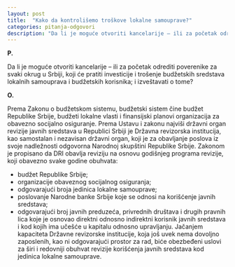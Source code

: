 ```yaml
---
layout: post
title:  "Kako da kontrolišemo troškove lokalne samouprave?"
categories: pitanja-odgovori
description: "Da li je moguće otvoriti kancelarije – ili za početak odrediti poverenike za svaki okrug u Srbiji, koji će pratiti investicije i trošenje budžetskih sredstava lokalnih samouprava i budžetskih korisnika; i izveštavati o tome?"
---
```


**P.**

Da li je moguće otvoriti kancelarije – ili za početak odrediti poverenike za svaki okrug u Srbiji, koji će pratiti investicije i trošenje budžetskih sredstava lokalnih samouprava i budžetskih korisnika; i izveštavati o tome?


**O.**

Prema Zakonu o budžetskom sistemu, budžetski sistem čine budžet Republike Srbije, budžeti lokalne vlasti i finansijski planovi organizacija za obavezno socijalno osiguranje.
Prema Ustavu i zakonu najviši državni organ revizije javnih sredstava u Republici
Srbiji je Državna revizorska institucija, kao samostalan i nezavisan državni organ, koji je
za obavljanje poslova iz svoje nadležnosti odgovorna Narodnoj skupštini Republike Srbije.
Zakonom je propisano da DRI obavlja reviziju na osnovu godišnjeg programa revizije, koji
obavezno svake godine obuhvata:
- budžet Republike Srbije;
- organizacije obaveznog socijalnog osiguranja;
- odgovarajući broja jedinica lokalne samouprave;
- poslovanje Narodne banke Srbije koje se odnosi na korišćenje javnih sredstava;
- odgovarajući broj javnih preduzeća, privrednih društava i drugih pravnih lica koje je
osnovao direktni odnosno indirektni korisnik javnih sredstava i kod kojih ima učešće u
kapitalu odnosno upravljanju.
Jačanjem kapaciteta Državne revizorske institucije, koja još uvek nema dovoljno
zaposlenih, kao ni odgovarajući prostor za rad, biće obezbeđeni uslovi za širi i redovniji
obuhvat revizije korišćenja javnih sredstava kod jedinica lokalne samouprave.